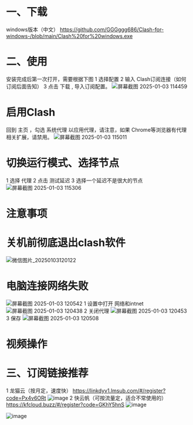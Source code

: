 # 一、下载
windows版本（中文）
https://github.com/GGGggg686/Clash-for-windows-/blob/main/Clash%20for%20windows.exe
# 二、使用
安装完成后第一次打开，需要根据下图
1  选择配置
2  输入 Clash订阅连接（如何订阅后面告知）
3  点击 下载 , 导入订阅配置。
![屏幕截图 2025-01-03 114459](https://github.com/user-attachments/assets/4356f956-4e95-45fd-9465-bb2fb5cb9d8b)

# 启用Clash
回到 主页 ，勾选 系统代理 以应用代理，请注意，如果 Chrome等浏览器有代理相关扩展，请禁用。
![屏幕截图 2025-01-03 115011](https://github.com/user-attachments/assets/df0ed93c-3ddb-4230-8d39-7e82fc7a2e2a)
# 切换运行模式、选择节点
1  选择 代理
2  点击  测试延迟
3  选择一个延迟不是很大的节点
![屏幕截图 2025-01-03 115306](https://github.com/user-attachments/assets/c16bfeb9-0440-4a13-b6f1-04a1e3994b8d)

# 注意事项
# 关机前彻底退出clash软件
![微信图片_20250103120122](https://github.com/user-attachments/assets/b92728ec-908a-4695-ac58-ecd5988c6dce)

# 电脑连接网络失败
![屏幕截图 2025-01-03 120542](https://github.com/user-attachments/assets/a4ecae21-e311-4e62-9dbe-9b1186cd36fd)
1 设置中打开 网络和intnet
![屏幕截图 2025-01-03 120438](https://github.com/user-attachments/assets/43043378-2223-45b2-be5d-e0761a817c7c)
2 关闭代理
![屏幕截图 2025-01-03 120453](https://github.com/user-attachments/assets/8517f0ef-a9a9-4cf2-965a-6c76fb263322)
3 保存
![屏幕截图 2025-01-03 120508](https://github.com/user-attachments/assets/1d1a6968-aa96-454c-b630-b03f2c463911)
# 视频操作

# 三、订阅链接推荐
1    龙猫云（按月定，速度快）
https://linkdyv1.lmsub.com/#/register?code=Px4v6ORt
![image](https://github.com/user-attachments/assets/7d2fed38-5b8f-4349-912b-1a2b8876d45a)
2    快云帆（可按流量定，适合不常使用的）
https://kfcloud.buzz/#/register?code=GKhY5hnS
![image](https://github.com/user-attachments/assets/d4bbc04a-feb5-4c43-b374-7d6f5fdfff90)

![image](https://github.com/user-attachments/assets/f0d03af6-d35a-4ab9-bbd0-bd11340c75fc)
